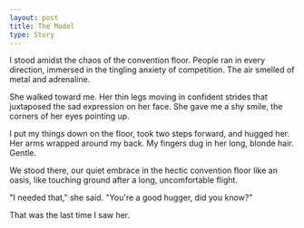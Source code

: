 ```yaml
---
layout: post
title: The Model
type: Story
---
```


I stood amidst the chaos of the convention floor. People ran in every direction, immersed in the tingling anxiety of competition. The air smelled of metal and adrenaline.

She walked toward me. Her thin legs moving in confident strides that juxtaposed the sad expression on her face. She gave me a shy smile, the corners of her eyes pointing up.

I put my things down on the floor, took two steps forward, and hugged her. Her arms wrapped around my back. My fingers dug in her long, blonde hair. Gentle.

We stood there, our quiet embrace in the hectic convention floor like an oasis, like touching ground after a long, uncomfortable flight.

"I needed that," she said. "You're a good hugger, did you know?"

That was the last time I saw her.

